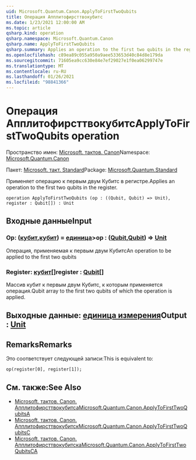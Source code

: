```yaml
---
uid: Microsoft.Quantum.Canon.ApplyToFirstTwoQubits
title: Операция Апплитофирсттвокубитс
ms.date: 1/23/2021 12:00:00 AM
ms.topic: article
qsharp.kind: operation
qsharp.namespace: Microsoft.Quantum.Canon
qsharp.name: ApplyToFirstTwoQubits
qsharp.summary: Applies an operation to the first two qubits in the register.
ms.openlocfilehash: c89ea89c055a950a9aee533653d40c84d8e179da
ms.sourcegitcommit: 71605ea9cc630e84e7ef29027e1f0ea06299747e
ms.translationtype: MT
ms.contentlocale: ru-RU
ms.lasthandoff: 01/26/2021
ms.locfileid: "98841366"
---
```

# <a name="applytofirsttwoqubits-operation"></a><span data-ttu-id="471a8-102">Операция Апплитофирсттвокубитс</span><span class="sxs-lookup"><span data-stu-id="471a8-102">ApplyToFirstTwoQubits operation</span></span>

<span data-ttu-id="471a8-103">Пространство имен: [Microsoft. тактов. Canon](xref:Microsoft.Quantum.Canon)</span><span class="sxs-lookup"><span data-stu-id="471a8-103">Namespace: [Microsoft.Quantum.Canon](xref:Microsoft.Quantum.Canon)</span></span>

<span data-ttu-id="471a8-104">Пакет: [Microsoft. такт. Standard](https://nuget.org/packages/Microsoft.Quantum.Standard)</span><span class="sxs-lookup"><span data-stu-id="471a8-104">Package: [Microsoft.Quantum.Standard](https://nuget.org/packages/Microsoft.Quantum.Standard)</span></span>


<span data-ttu-id="471a8-105">Применяет операцию к первым двум Кубитс в регистре.</span><span class="sxs-lookup"><span data-stu-id="471a8-105">Applies an operation to the first two qubits in the register.</span></span>

```qsharp
operation ApplyToFirstTwoQubits (op : ((Qubit, Qubit) => Unit), register : Qubit[]) : Unit
```


## <a name="input"></a><span data-ttu-id="471a8-106">Входные данные</span><span class="sxs-lookup"><span data-stu-id="471a8-106">Input</span></span>

### <a name="op--qubitqubit--unit"></a><span data-ttu-id="471a8-107">Op: ([кубит](xref:microsoft.quantum.lang-ref.qubit),[кубит](xref:microsoft.quantum.lang-ref.qubit)) = [единица](xref:microsoft.quantum.lang-ref.unit)></span><span class="sxs-lookup"><span data-stu-id="471a8-107">op : ([Qubit](xref:microsoft.quantum.lang-ref.qubit),[Qubit](xref:microsoft.quantum.lang-ref.qubit)) => [Unit](xref:microsoft.quantum.lang-ref.unit)</span></span> 

<span data-ttu-id="471a8-108">Операция, применяемая к первым двум Кубитс</span><span class="sxs-lookup"><span data-stu-id="471a8-108">An operation to be applied to the first two qubits</span></span>


### <a name="register--qubit"></a><span data-ttu-id="471a8-109">Register: [кубит](xref:microsoft.quantum.lang-ref.qubit)[]</span><span class="sxs-lookup"><span data-stu-id="471a8-109">register : [Qubit](xref:microsoft.quantum.lang-ref.qubit)[]</span></span>

<span data-ttu-id="471a8-110">Массив кубит к первым двум Кубитс, к которым применяется операция.</span><span class="sxs-lookup"><span data-stu-id="471a8-110">Qubit array to the first two qubits of which the operation is applied.</span></span>



## <a name="output--unit"></a><span data-ttu-id="471a8-111">Выходные данные: [единица измерения](xref:microsoft.quantum.lang-ref.unit)</span><span class="sxs-lookup"><span data-stu-id="471a8-111">Output : [Unit](xref:microsoft.quantum.lang-ref.unit)</span></span>



## <a name="remarks"></a><span data-ttu-id="471a8-112">Remarks</span><span class="sxs-lookup"><span data-stu-id="471a8-112">Remarks</span></span>

<span data-ttu-id="471a8-113">Это соответствует следующей записи:</span><span class="sxs-lookup"><span data-stu-id="471a8-113">This is equivalent to:</span></span>

```qsharp
op(register[0], register[1]);
```

## <a name="see-also"></a><span data-ttu-id="471a8-114">См. также:</span><span class="sxs-lookup"><span data-stu-id="471a8-114">See Also</span></span>

- [<span data-ttu-id="471a8-115">Microsoft. тактов. Canon. Апплитофирсттвокубитса</span><span class="sxs-lookup"><span data-stu-id="471a8-115">Microsoft.Quantum.Canon.ApplyToFirstTwoQubitsA</span></span>](xref:Microsoft.Quantum.Canon.ApplyToFirstTwoQubitsA)
- [<span data-ttu-id="471a8-116">Microsoft. тактов. Canon. Апплитофирсттвокубитск</span><span class="sxs-lookup"><span data-stu-id="471a8-116">Microsoft.Quantum.Canon.ApplyToFirstTwoQubitsC</span></span>](xref:Microsoft.Quantum.Canon.ApplyToFirstTwoQubitsC)
- [<span data-ttu-id="471a8-117">Microsoft. тактов. Canon. Апплитофирсттвокубитска</span><span class="sxs-lookup"><span data-stu-id="471a8-117">Microsoft.Quantum.Canon.ApplyToFirstTwoQubitsCA</span></span>](xref:Microsoft.Quantum.Canon.ApplyToFirstTwoQubitsCA)